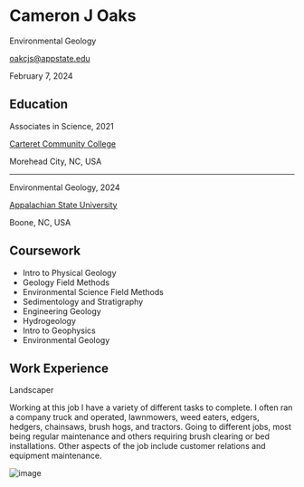 Cameron J Oaks 
====
Environmental Geology 

oakcjs@appstate.edu

February 7, 2024 

Education 
------------
Associates in Science, 2021

[Carteret Community College](https://carteret.edu/)

Morehead City, NC, USA

-------

Environmental Geology, 2024

[Appalachian State University](https://www.appstate.edu/)

Boone, NC, USA 



Coursework
----
- Intro to Physical Geology
- Geology Field Methods
- Environmental Science Field Methods
- Sedimentology and Stratigraphy
- Engineering Geology
- Hydrogeology
- Intro to Geophysics
- Environmental Geology 

Work Experience
----
Landscaper

Working at this job I have a variety of different tasks to complete. I often ran a company truck and operated, lawnmowers, weed eaters, edgers, hedgers, chainsaws, brush hogs, and tractors. Going to different jobs, most being regular maintenance and others requiring brush clearing or bed installations. Other aspects of the job include customer relations and equipment maintenance.	

![image](https://github.com/CameronOaks/WebMapping/assets/159043770/8c3ce991-2dff-4d85-b160-ca57b0a03b81)

